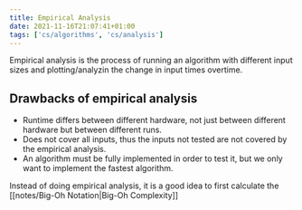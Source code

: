 ```yaml
---
title: Empirical Analysis
date: 2021-11-16T21:07:41+01:00
tags: ['cs/algorithms', 'cs/analysis'] 
---
```

Empirical analysis is the process of running an algorithm with different input sizes and plotting/analyzin the change in input times overtime.

## Drawbacks of empirical analysis
- Runtime differs between different hardware, not just between different hardware but between different runs.
- Does not cover all inputs, thus the inputs not tested are not covered by the empirical analysis.
- An algorithm must be fully implemented in order to test it, but we only want to implement the fastest algorithm.

Instead of doing empirical analysis, it is a good idea to first calculate the [[notes/Big-Oh Notation|Big-Oh Complexity]]